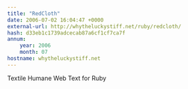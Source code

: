 ```yaml
---
title: "RedCloth"
date: 2006-07-02 16:04:47 +0000
external-url: http://whytheluckystiff.net/ruby/redcloth/
hash: d33eb1c1739adcecab87a6cf1cf7ca7f
annum:
    year: 2006
    month: 07
hostname: whytheluckystiff.net
---
```


Textile Humane Web Text for Ruby
